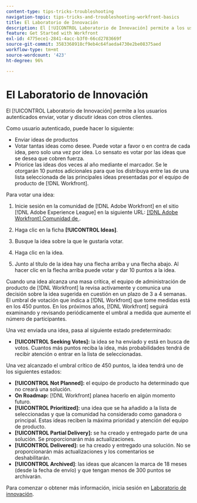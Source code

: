 ```yaml
---
content-type: tips-tricks-troubleshooting
navigation-topic: tips-tricks-and-troubleshooting-workfront-basics
title: El Laboratorio de Innovación
description: El [!UICONTROL Laboratorio de Innovación] permite a los usuarios autenticados enviar, votar y discutir ideas con otros clientes.
feature: Get Started with Workfront
exl-id: 4775ece1-2841-4acc-b3f0-66cd2783669f
source-git-commit: 3583368918cf9eb4c64faeda4730e2be08375aed
workflow-type: tm+mt
source-wordcount: '423'
ht-degree: 96%

---
```


# El Laboratorio de Innovación

El [!UICONTROL Laboratorio de Innovación] permite a los usuarios autenticados enviar, votar y discutir ideas con otros clientes.

Como usuario autenticado, puede hacer lo siguiente:

* Enviar ideas de productos
* Votar tantas ideas como desee. Puede votar a favor o en contra de cada idea, pero solo una vez por idea. Lo sensato es votar por las ideas que se desea que cobren fuerza.
* Priorice las ideas dos veces al año mediante el marcador. Se le otorgarán 10 puntos adicionales para que los distribuya entre las de una lista seleccionada de las principales ideas presentadas por el equipo de producto de [!DNL Workfront].

Para votar una idea:

1. Inicie sesión en la comunidad de [!DNL Adobe Workfront] en el sitio [!DNL Adobe Experience League] en la siguiente URL: [[!DNL Adobe Workfront] Comunidad de ](https://experienceleaguecommunities.adobe.com/t5/workfront/ct-p/workfront?profile.language=es).

1. Haga clic en la ficha **[!UICONTROL Ideas]**.

1. Busque la idea sobre la que le gustaría votar.
1. Haga clic en la idea.
1. Junto al título de la idea hay una flecha arriba y una flecha abajo. Al hacer clic en la flecha arriba puede votar y dar 10 puntos a la idea.

Cuando una idea alcanza una masa crítica, el equipo de administración de producto de [!DNL Workfront] la revisa activamente y comunica una decisión sobre la idea sugerida en cuestión en un plazo de 3 a 4 semanas. El umbral de votación que indica a [!DNL Workfront] que tome medidas está en los 450 puntos. En los próximos años, [!DNL Workfront] seguirá examinando y revisando periódicamente el umbral a medida que aumente el número de participantes.

Una vez enviada una idea, pasa al siguiente estado predeterminado:

* **[!UICONTROL Seeking Votes]:** la idea se ha enviado y está en busca de votos. Cuantos más puntos reciba la idea, más probabilidades tendrá de recibir atención o entrar en la lista de seleccionadas.

Una vez alcanzado el umbral crítico de 450 puntos, la idea tendrá uno de los siguientes estados:

* **[!UICONTROL Not Planned]:** el equipo de producto ha determinado que no creará una solución.
* **On Roadmap:** [!DNL Workfront] planea hacerlo en algún momento futuro.
* **[!UICONTROL Prioritized]:** una idea que se ha añadido a la lista de seleccionadas y que la comunidad ha considerado como ganadora o principal. Estas ideas reciben la máxima prioridad y atención del equipo de producto.
* **[!UICONTROL Partial Delivery]:** se ha creado y entregado parte de una solución. Se proporcionarán más actualizaciones.
* **[!UICONTROL Delivered]:** se ha creado y entregado una solución. No se proporcionarán más actualizaciones y los comentarios se deshabilitarán.
* **[!UICONTROL Archived]**: las ideas que alcancen la marca de 18 meses (desde la fecha de envío) y que tengan menos de 300 puntos se archivarán.

Para comenzar o obtener más información, inicia sesión en [Laboratorio de innovación](https://experienceleaguecommunities.adobe.com/t5/workfront/ct-p/workfront?profile.language=es).
